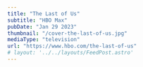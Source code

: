 ```yaml
---
title: "The Last of Us"
subtitle: "HBO Max"
pubDate: "Jan 29 2023"
thumbnail: "/cover-the-last-of-us.jpg"
mediaType: "television"
url: "https://www.hbo.com/the-last-of-us"
# layout: '../../layouts/FeedPost.astro'
---
```


